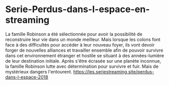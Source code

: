 # Serie-Perdus-dans-l-espace-en-streaming
La famille Robinson a été sélectionnée pour avoir la possibilité de reconstruire leur vie dans un monde meilleur. Mais lorsque les colons font face à des difficultés pour accéder à leur nouveau foyer, ils vont devoir forger de nouvelles alliances et travailler ensemble afin de pouvoir survivre dans cet environnement étranger et hostile se situant à des années-lumière de leur destination initiale. Après s'être écrasée sur une planète inconnue, la famille Robinson lutte avec détermination pour survivre et fuir. Mais de mystérieux dangers l'entourent.
https://les.seriestreaming.site/perdus-dans-l-espace-2018
